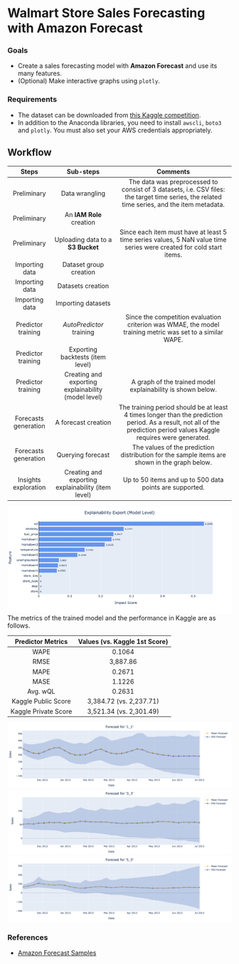 # Walmart Store Sales Forecasting with Amazon Forecast
### Goals
* Create a sales forecasting model with **Amazon Forecast** and use its many features.
* (Optional) Make interactive graphs using `plotly`.
### Requirements
* The dataset can be downloaded from [this Kaggle competition](https://www.kaggle.com/c/walmart-recruiting-store-sales-forecasting/overview/description).
* In addition to the Anaconda libraries, you need to install `awscli`, `boto3` and `plotly`. You must also set your AWS credentials appropriately.
## Workflow
|Steps|Sub-steps|Comments|
|:---:|:---:|:---:|
|Preliminary|Data wrangling|The data was preprocessed to consist of 3 datasets, i.e. CSV files: the target time series, the related time series, and the item metadata. |
|Preliminary|An **IAM Role** creation| |
|Preliminary|Uploading data to a **S3 Bucket**|Since each item must have at least 5 time series values, 5 NaN value time series were created for cold start items.|
|Importing data|Dataset group creation| |
|Importing data|Datasets creation| |
|Importing data|Importing datasets| |
|Predictor training|*AutoPredictor* training|Since the competition evaluation criterion was WMAE, the model training metric was set to a similar WAPE.|
|Predictor training|Exporting backtests (item level)| |
|Predictor training|Creating and exporting explainability (model level)|A graph of the trained model explainability is shown below.|
|Forecasts generation|A forecast creation|The training period should be at least 4 times longer than the prediction period. As a result, not all of the prediction period values Kaggle requires were generated.|
|Forecasts generation|Querying forecast|The values of the prediction distribution for the sample items are shown in the graph below.|
|Insights exploration|Creating and exporting explainability (item level)|Up to 50 items and up to 500 data points are supported.|  
  
![Explainability Export (Model Level)](./img/expl_model_level_export.png)   
The metrics of the trained model and the performance in Kaggle are as follows.
  
|Predictor Metrics|Values (vs. Kaggle 1st Score)|
|:---:|:---:|
|WAPE|0.1064|
|RMSE|3,887.86|
|MAPE|0.2671|
|MASE|1.1226|
|Avg. wQL|0.2631|
|Kaggle Public Score|3,384.72 (vs. 2,237.71)|
|Kaggle Private Score|3,521.34 (vs. 2,301.49)|

![Forecast for '1-1'](./img/fcst_sample1.png)
![Forecast for '3-3'](./img/fcst_sample2.png)
![Forecast for '5-5'](./img/fcst_sample3.png)
### References
* [Amazon Forecast Samples](https://github.com/aws-samples/amazon-forecast-samples)